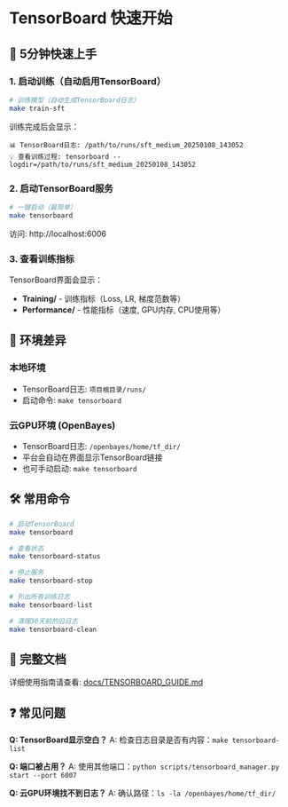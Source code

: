 # TensorBoard 快速开始

## 🎯 5分钟快速上手

### 1. 启动训练（自动启用TensorBoard）

```bash
# 训练模型（自动生成TensorBoard日志）
make train-sft
```

训练完成后会显示：
```
📊 TensorBoard日志: /path/to/runs/sft_medium_20250108_143052
💡 查看训练过程: tensorboard --logdir=/path/to/runs/sft_medium_20250108_143052
```

### 2. 启动TensorBoard服务

```bash
# 一键启动（最简单）
make tensorboard
```

访问: http://localhost:6006

### 3. 查看训练指标

TensorBoard界面会显示：
- **Training/** - 训练指标（Loss, LR, 梯度范数等）
- **Performance/** - 性能指标（速度, GPU内存, CPU使用等）

## 📍 环境差异

### 本地环境
- TensorBoard日志: `项目根目录/runs/`
- 启动命令: `make tensorboard`

### 云GPU环境 (OpenBayes)
- TensorBoard日志: `/openbayes/home/tf_dir/`
- 平台会自动在界面显示TensorBoard链接
- 也可手动启动: `make tensorboard`

## 🛠️ 常用命令

```bash
# 启动TensorBoard
make tensorboard

# 查看状态
make tensorboard-status

# 停止服务
make tensorboard-stop

# 列出所有训练日志
make tensorboard-list

# 清理30天前的旧日志
make tensorboard-clean
```

## 📖 完整文档

详细使用指南请查看: [docs/TENSORBOARD_GUIDE.md](docs/TENSORBOARD_GUIDE.md)

## ❓ 常见问题

**Q: TensorBoard显示空白？**
A: 检查日志目录是否有内容：`make tensorboard-list`

**Q: 端口被占用？**
A: 使用其他端口：`python scripts/tensorboard_manager.py start --port 6007`

**Q: 云GPU环境找不到日志？**
A: 确认路径：`ls -la /openbayes/home/tf_dir/`
